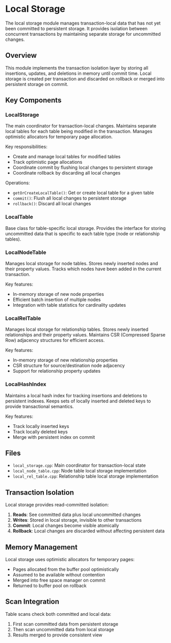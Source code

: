 # Local Storage

The local storage module manages transaction-local data that has not yet been committed to persistent storage. It provides isolation between concurrent transactions by maintaining separate storage for uncommitted changes.

## Overview

This module implements the transaction isolation layer by storing all insertions, updates, and deletions in memory until commit time. Local storage is created per transaction and discarded on rollback or merged into persistent storage on commit.

## Key Components

### LocalStorage
The main coordinator for transaction-local changes. Maintains separate local tables for each table being modified in the transaction. Manages optimistic allocators for temporary page allocation.

Key responsibilities:
- Create and manage local tables for modified tables
- Track optimistic page allocations
- Coordinate commit by flushing local changes to persistent storage
- Coordinate rollback by discarding all local changes

Operations:
- `getOrCreateLocalTable()`: Get or create local table for a given table
- `commit()`: Flush all local changes to persistent storage
- `rollback()`: Discard all local changes

### LocalTable
Base class for table-specific local storage. Provides the interface for storing uncommitted data that is specific to each table type (node or relationship tables).

### LocalNodeTable
Manages local storage for node tables. Stores newly inserted nodes and their property values. Tracks which nodes have been added in the current transaction.

Key features:
- In-memory storage of new node properties
- Efficient batch insertion of multiple nodes
- Integration with table statistics for cardinality updates

### LocalRelTable
Manages local storage for relationship tables. Stores newly inserted relationships and their property values. Maintains CSR (Compressed Sparse Row) adjacency structures for efficient access.

Key features:
- In-memory storage of new relationship properties
- CSR structure for source/destination node adjacency
- Support for relationship property updates

### LocalHashIndex
Maintains a local hash index for tracking insertions and deletions to persistent indexes. Keeps sets of locally inserted and deleted keys to provide transactional semantics.

Key features:
- Track locally inserted keys
- Track locally deleted keys
- Merge with persistent index on commit

## Files

- `local_storage.cpp`: Main coordinator for transaction-local state
- `local_node_table.cpp`: Node table local storage implementation
- `local_rel_table.cpp`: Relationship table local storage implementation

## Transaction Isolation

Local storage provides read-committed isolation:

1. **Reads**: See committed data plus local uncommitted changes
2. **Writes**: Stored in local storage, invisible to other transactions
3. **Commit**: Local changes become visible atomically
4. **Rollback**: Local changes are discarded without affecting persistent data

## Memory Management

Local storage uses optimistic allocators for temporary pages:
- Pages allocated from the buffer pool optimistically
- Assumed to be available without contention
- Merged into free space manager on commit
- Returned to buffer pool on rollback

## Scan Integration

Table scans check both committed and local data:
1. First scan committed data from persistent storage
2. Then scan uncommitted data from local storage
3. Results merged to provide consistent view
